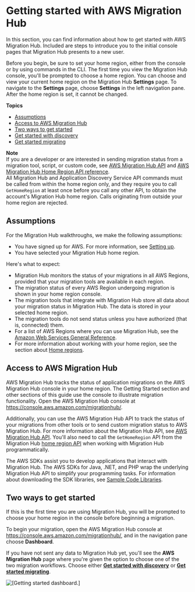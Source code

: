 # Getting started with AWS Migration Hub<a name="getting-started"></a>

In this section, you can find information about how to get started with AWS Migration Hub\. Included are steps to introduce you to the initial console pages that Migration Hub presents to a new user\.

Before you begin, be sure to set your home region, either from the console or by using commands in the CLI\. The first time you view the Migration Hub console, you'll be prompted to choose a home region\. You can choose and view your current home region on the Migration Hub **Settings** page\. To navigate to the **Settings** page, choose **Settings** in the left navigation pane\. After the home region is set, it cannot be changed\.

**Topics**
+ [Assumptions](#gs-assumptions)
+ [Access to AWS Migration Hub](#access-via-console-and-api)
+ [Two ways to get started](#gs-the-two-ways)
+ [Get started with discovery](gs-new-user-discovery.md)
+ [Get started migrating](gs-new-user-migration.md)

**Note**  
If you are a developer or are interested in sending migration status from a migration tool, script, or custom code, see [AWS Migration Hub API](api-reference.md) and [AWS Migration Hub Home Region API reference](https://docs.aws.amazon.com/migrationhub-home-region/latest/APIReference/Welcome.html)\.  
All Migration Hub and Application Discovery Service API commands must be called from within the home region only, and they require you to call `GetHomeRegion` at least once before you call any other API, to obtain the account's Migration Hub home region\. Calls originating from outside your home region are rejected\.

## Assumptions<a name="gs-assumptions"></a>

For the Migration Hub walkthroughs, we make the following assumptions:
+ You have signed up for AWS\. For more information, see [Setting up](setting-up.md)\.
+ You have selected your Migration Hub home region\.

Here's what to expect:
+ Migration Hub monitors the status of your migrations in all AWS Regions, provided that your migration tools are available in each region\. 
+ The migration status of every AWS Region undergoing migration is shown in your home region console\.
+ The migration tools that integrate with Migration Hub store all data about your migration status in Migration Hub\. The data is stored in your selected home region\.
+ The migration tools do not send status unless you have authorized \(that is, connected\) them\.
+ For a list of AWS Regions where you can use Migration Hub, see the [Amazon Web Services General Reference](https://docs.aws.amazon.com/general/latest/gr/rande.html#migrationhub_region)\.
+ For more information about working with your home region, see the section about [Home regions](https://docs.aws.amazon.com/migrationhub/latest/ug/home-region.html)\.

## Access to AWS Migration Hub<a name="access-via-console-and-api"></a>

AWS Migration Hub tracks the status of application migrations on the AWS Migration Hub console in your home region\. The Getting Started section and other sections of this guide use the console to illustrate migration functionality\. Open the AWS Migration Hub console at [https://console\.aws\.amazon\.com/migrationhub/](https://console.aws.amazon.com/migrationhub/)\.

Additionally, you can use the AWS Migration Hub API to track the status of your migrations from other tools or to send custom migration status to AWS Migration Hub\. For more information about the Migration Hub API, see [AWS Migration Hub API](api-reference.md)\. You'll also need to call the `GetHomeRegion` API from the Migration Hub [home region API](https://docs.aws.amazon.com/migrationhub-home-region/latest/APIReference/Welcome.html) when working with Migration Hub programmatically\. 

The AWS SDKs assist you to develop applications that interact with Migration Hub\. The AWS SDKs for Java, \.NET, and PHP wrap the underlying Migration Hub API to simplify your programming tasks\. For information about downloading the SDK libraries, see [Sample Code Libraries](http://aws.amazon.com/code)\.



## Two ways to get started<a name="gs-the-two-ways"></a>

If this is the first time you are using Migration Hub, you will be prompted to choose your home region in the console before beginning a migration\.

To begin your migration, open the AWS Migration Hub console at [https://console\.aws\.amazon\.com/migrationhub/](https://console.aws.amazon.com/migrationhub/), and in the navigation pane choose **Dashboard**\. 

If you have not sent any data to Migration Hub yet, you'll see the **AWS Migration Hub** page where you're given the option to choose one of the two migration workflows\. Choose either **[Get started with discovery](gs-new-user-discovery.md)** or **[Get started migrating](gs-new-user-migration.md)**\.

![\[Getting started dashboard.\]](http://docs.aws.amazon.com/migrationhub/latest/ug/images/mhub-dashboard-get-started.png)